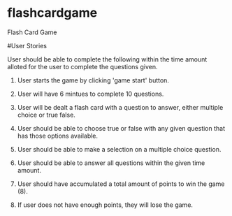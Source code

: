 # flashcardgame

Flash Card Game 


#User Stories 

User should be able to complete the following within the time amount alloted for the user to complete the questions given. 
  1. User starts the game by clicking 'game start' button.
  
  2. User will have 6 mintues to complete 10 questions. 
  
  3. User will be dealt a flash card with a question to answer, either multiple choice or true false. 
  
  4. User should be able to choose true or false with any given question that has those options available.
  
  5. User should be able to make a selection on a multiple choice question. 
  
  6. User should be able to answer all questions within the given time amount. 
  
  7. User should have accumulated a total amount of points to win the game (8).  
  
  8. If user does not have enough points, they will lose the game. 